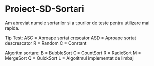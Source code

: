 # Proiect-SD-Sortari
Am abreviat numele sortarilor si a tipurilor de teste pentru utilizare mai rapida.

Tip Test:
ASC = Aproape sortat crescator
ASD = Aproape sortat descrescator
R = Random
C = Constant

Algoritm sortare:
B = BubbleSort
C = CountSort
R = RadixSort
M = MergeSort
Q = QuickSort
L = Algoritmul implementat de limbaj
